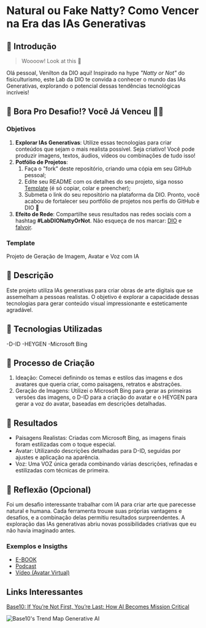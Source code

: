 # Natural ou Fake Natty? Como Vencer na Era das IAs Generativas

## 🚀 Introdução

> Woooow! Look at this 👀

Olá pessoal, Venilton da DIO aqui! Inspirado na hype _"Natty or Not"_ do fisiculturismo, este Lab da DIO te convida a conhecer o mundo das IAs Generativas, explorando o potencial dessas tendências tecnológicas incríveis!

## 🎯 Bora Pro Desafio!? Você Já Venceu 💪🤓

### Objetivos

1. **Explorar IAs Generativas**: Utilize essas tecnologias para criar conteúdos que sejam o mais realista possível. Seja criativo! Você pode produzir imagens, textos, áudios, vídeos ou combinações de tudo isso!
1. **Potfólio de Projetos**:
    1. Faça o "fork" deste repositório, criando uma cópia em seu GitHub pessoal;
    2. Edite seu README com os detalhes do seu projeto, siga nosso [Template](#template) (é só copiar, colar e preencher);
    3. Submeta o link do seu repositório na plataforma da DIO. Pronto, você acabou de fortalecer seu portfólio de projetos nos perfis do GitHub e DIO 🚀
1. **Efeito de Rede**: Compartilhe seus resultados nas redes sociais com a hashtag **#LabDIONattyOrNot**. Não esqueça de nos marcar: [DIO](https://www.linkedin.com/school/dio-makethechange) e [falvojr](https://www.linkedin.com/in/falvojr).

### Template

Projeto de Geração de Imagem, Avatar e Voz com IA

## 📒 Descrição
Este projeto utiliza IAs generativas para criar obras de arte digitais que se assemelham a pessoas realistas. O objetivo é explorar a capacidade dessas tecnologias para gerar conteúdo visual impressionante e esteticamente agradável.

## 🤖 Tecnologias Utilizadas
-D-ID
-HEYGEN
-Microsoft Bing

## 🧐 Processo de Criação
1. Ideação: Comecei definindo os temas e estilos das imagens e dos avatares que queria criar, como paisagens, retratos e abstrações.
2. Geração de Imagens: Utilizei o Microsoft Bing para gerar as primeiras versões das imagens, o D-ID para a criação do avatar e o HEYGEN para gerar a voz do avatar, baseadas em descrições detalhadas.

## 🚀 Resultados
- Paisagens Realistas: Criadas com Microsoft Bing, as imagens finais foram estilizadas com o toque especial.
- Avatar: Utilizando descrições detalhadas para D-ID, seguidas por ajustes e aplicação na aparência.
- Voz: Uma VOZ única gerada combinando várias descrições, refinadas e estilizadas com técnicas de primeira.

## 💭 Reflexão (Opcional)
Foi um desafio interessante trabalhar com IA para criar arte que parecesse natural e humana. Cada ferramenta trouxe suas próprias vantagens e desafios, e a combinação delas permitiu resultados surpreendentes. A exploração das IAs generativas abriu novas possibilidades criativas que eu não havia imaginado antes.

### Exemplos e Insigths

- [E-BOOK](/exemplos/E-BOOK.md)
- [Podcast](/exemplos/PODCAST.md)
- [Vídeo (Avatar Virtual)](/exemplos/VIDEO.md)

## Links Interessantes

[Base10: If You’re Not First, You’re Last: How AI Becomes Mission Critical](https://base10.vc/post/generative-ai-mission-critical/)

![Base10's Trend Map Generative AI](https://github.com/digitalinnovationone/lab-natty-or-not/assets/730492/f4df26e8-f8f7-4419-8252-c69d73ea930c)
